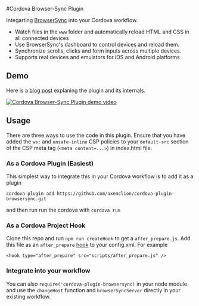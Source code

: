#Cordova Browser-Sync Plugin

Integarting [BrowserSync](http://browsersync.io) into your Cordova workflow. 

- Watch files in the `www` folder and automatically reload HTML and CSS in all connected devices
- Use BrowserSync's dashboard to control devices and reload them.
- Synchronize scrolls, clicks and form inputs across multiple devices.
- Supports real devices and emulators for iOS and Android platforms

## Demo
Here is a [blog post](http://blog.nparashuram.com/2015/08/using-browser-sync-with-cordova.html) explaning the plugin and its internals.

[![Cordova Browser-Sync Plugin demo video](http://img.youtube.com/vi/XTXYhYS2m0c/0.jpg)](http://www.youtube.com/watch?v=XTXYhYS2m0c)

## Usage

There are three ways to use the code in this plugin. Ensure that you have added the `ws:` and `unsafe-inline` CSP policies to your `default-src` section of the CSP meta tag (`<meta content=...>`) in index.html file.

### As a Cordova Plugin (Easiest)
This simplest way to integrate this in your Cordova workflow is to add it as a plugin

```
cordova plugin add https://github.com/axemclion/cordova-plugin-browsersync.git
```

and then run run the cordova with `cordova run`

### As a Cordova Project Hook
Clone this repo and run `npm run createHook` to get a `after_prepare.js`. Add this file as an `after_prepare` [hook](http://cordova.apache.org/docs/en/edge/guide_appdev_hooks_index.md.html) to your config.xml. 
For example

```
<hook type="after_prepare" src="scripts/after_prepare.js" />
```

### Integrate into your workflow
You can also `require('cordova-plugin-browsersync)` in your node module and use the `changeHost` function and `browserSyncServer` directly in your existing workflow. 
